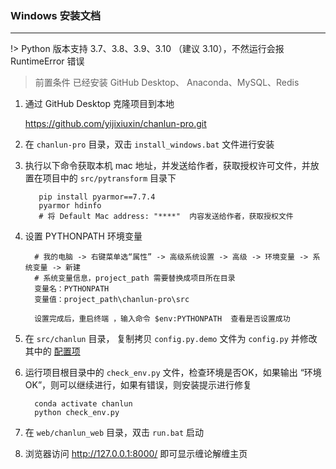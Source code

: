 ### Windows 安装文档

---

!> Python 版本支持 3.7、3.8、3.9、3.10 （建议 3.10），不然运行会报 RuntimeError 错误

> 前置条件
> 已经安装 GitHub Desktop、 Anaconda、MySQL、Redis

1. 通过 GitHub Desktop 克隆项目到本地

   https://github.com/yijixiuxin/chanlun-pro.git

2. 在 `chanlun-pro` 目录，双击 `install_windows.bat` 文件进行安装

3. 执行以下命令获取本机 mac 地址，并发送给作者，获取授权许可文件，并放置在项目中的 `src/pytransform` 目录下

          pip install pyarmor==7.7.4
          pyarmor hdinfo
          # 将 Default Mac address: "****"  内容发送给作者，获取授权文件

4. 设置 PYTHONPATH 环境变量

         # 我的电脑 -> 右键菜单选“属性” -> 高级系统设置 -> 高级 -> 环境变量 -> 系统变量 -> 新建
         # 系统变量信息，project_path 需要替换成项目所在目录
         变量名：PYTHONPATH
         变量值：project_path\chanlun-pro\src
         
         设置完成后，重启终端 ，输入命令 $env:PYTHONPATH  查看是否设置成功

5. 在 `src/chanlun` 目录， 复制拷贝 `config.py.demo` 文件为 `config.py` 并修改其中的 [配置项](配置文件说明.md)

6. 运行项目根目录中的 `check_env.py` 文件，检查环境是否OK，如果输出 “环境OK”，则可以继续进行，如果有错误，则安装提示进行修复

         conda activate chanlun
         python check_env.py

7. 在 `web/chanlun_web` 目录，双击  `run.bat` 启动

8. 浏览器访问 http://127.0.0.1:8000/ 即可显示缠论解缠主页
    